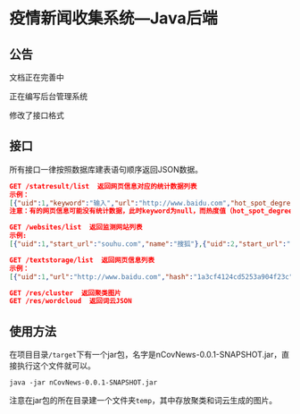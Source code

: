 # 疫情新闻收集系统—Java后端



## 公告

文档正在完善中

正在编写后台管理系统

修改了接口格式

## 接口

所有接口一律按照数据库建表语句顺序返回JSON数据。

```json
GET /statresult/list  返回网页信息对应的统计数据列表
示例：
[{"uid":1,"keyword":"输入","url":"http://www.baidu.com","hot_spot_degree":1.0E-6},{"uid":2,"keyword":null,"url":"http://www.baidu.com","hot_spot_degree":-1.0}]
注意：有的网页信息可能没有统计数据，此时keyword为null，而热度值（hot_spot_degree）为-1。

GET /websites/list  返回监测网站列表
示例:
[{"uid":1,"start_url":"souhu.com","name":"搜狐"},{"uid":2,"start_url":"sina.com.cn","name":"新浪"}]

GET /textstorage/list  返回网页信息列表
示例：
[{"uid":1,"url":"http://www.baidu.com","hash":"1a3cf4124cd5253a904f23c","title":"http://www.baidu.com","publish_time":"2020-06-28 12:00:00","content":"双叶一下，你就知道。"}]

GET /res/cluster  返回聚类图片
GET /res/wordcloud  返回词云JSON
```

## 使用方法

在项目目录`/target`下有一个jar包，名字是nCovNews-0.0.1-SNAPSHOT.jar，直接执行这个文件就可以。

```
java -jar nCovNews-0.0.1-SNAPSHOT.jar
```

注意在jar包的所在目录建一个文件夹`temp`，其中存放聚类和词云生成的图片。

